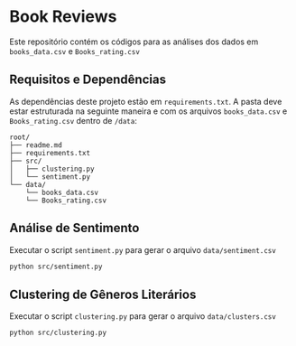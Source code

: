 # Book Reviews

Este repositório contém os códigos para as análises dos dados em `books_data.csv` e `Books_rating.csv`

## Requisitos e Dependências
As dependências deste projeto estão em `requirements.txt`.
A pasta deve estar estruturada na seguinte maneira e com os arquivos `books_data.csv` e `Books_rating.csv` dentro de `/data`:

```
root/
├── readme.md
├── requirements.txt
├── src/
│   ├── clustering.py
│   └── sentiment.py
└── data/
    └── books_data.csv
    └── Books_rating.csv
```

## Análise de Sentimento
Executar o script `sentiment.py` para gerar o arquivo `data/sentiment.csv`

```bash
python src/sentiment.py
```

## Clustering de Gêneros Literários
Executar o script `clustering.py` para gerar o arquivo `data/clusters.csv`

```bash
python src/clustering.py
```
